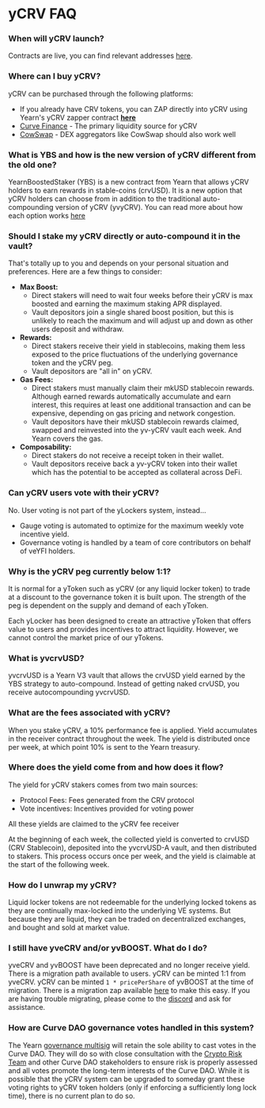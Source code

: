 # yCRV FAQ

<!-- markdownlint-disable MD001 -->
### When will yCRV launch?

Contracts are live, you can find relevant addresses [here](/getting-started/products/ylockers/ycrv/overview#addresses).

### Where can I buy yCRV?

yCRV can be purchased through the following platforms:

* If you already have CRV tokens, you can ZAP directly into yCRV using Yearn's yCRV zapper contract [**here**](https://yCRV.yearn.fi/app/get)
* [Curve Finance](https://curve.finance/#/ethereum/swap?from=0xeeeeeeeeeeeeeeeeeeeeeeeeeeeeeeeeeeeeeeee&to=0xfcc5c47be19d06bf83eb04298b026f81069ff65b) - The primary liquidity source for yCRV
* [CowSwap](https://swap.cow.fi/#/1/swap/ETH/YCRV) - DEX aggregators like CowSwap should also work well

### What is YBS and how is the new version of yCRV different from the old one?

YearnBoostedStaker (YBS) is a new contract from Yearn that allows yCRV holders to earn rewards in stable-coins (crvUSD). It is a new option that yCRV holders can choose from in addition to the traditional auto-compounding version of yCRV (yvyCRV). You can read more about how each option works [here](../overview.md#ylocker-products)

### Should I stake my yCRV directly or auto-compound it in the vault?

That's totally up to you and depends on your personal situation and preferences. Here are a few things to consider:

* **Max Boost:**
  * Direct stakers will need to wait four weeks before their yCRV is max boosted and earning the maximum staking APR displayed.
  * Vault depositors join a single shared boost position, but this is unlikely to reach the maximum and will adjust up and down as other users deposit and withdraw.
* **Rewards:**
  * Direct stakers receive their yield in stablecoins, making them less exposed to the price fluctuations of the underlying governance token and the yCRV peg.
  * Vault depositors are "all in" on yCRV.
* **Gas Fees:**
  * Direct stakers must manually claim their mkUSD stablecoin rewards. Although earned rewards automatically accumulate and earn interest, this requires at least one additional transaction and can be expensive, depending on gas pricing and network congestion.
  * Vault depositors have their mkUSD stablecoin rewards claimed, swapped and reinvested into the yv-yCRV vault each week. And Yearn covers the gas.
* **Composability:**
  * Direct stakers do not receive a receipt token in their wallet.
  * Vault depositors receive back a yv-yCRV token into their wallet which has the potential to be accepted as collateral across DeFi.

### Can yCRV users vote with their yCRV?

No. User voting is not part of the yLockers system, instead...

* Gauge voting is automated to optimize for the maximum weekly vote incentive yield.
* Governance voting is handled by a team of core contributors on behalf of veYFI holders.

### Why is the yCRV peg currently below 1:1?

It is normal for a yToken such as yCRV (or any liquid locker token) to trade at a discount to the governance token it is built upon. The strength of the peg is dependent on the supply and demand of each yToken.

Each yLocker has been designed to create an attractive yToken that offers value to users and provides incentives to attract liquidity. However, we cannot control the market price of our yTokens.

### What is yvcrvUSD?

yvcrvUSD is a Yearn V3 vault that allows the crvUSD yield earned by the YBS strategy to auto-compound. Instead of getting naked crvUSD, you receive autocompounding yvcrvUSD.

### What are the fees associated with yCRV?

When you stake yCRV, a 10% performance fee is applied. Yield accumulates in the receiver contract throughout the week. The yield is distributed once per week, at which point 10% is sent to the Yearn treasury.

### Where does the yield come from and how does it flow?

The yield for yCRV stakers comes from two main sources:

* Protocol Fees: Fees generated from the CRV protocol
* Vote incentives: Incentives provided for voting power

All these yields are claimed to the yCRV fee receiver

At the beginning of each week, the collected yield is converted to crvUSD (CRV Stablecoin), deposited into the yvcrvUSD-A vault, and then distributed to stakers. This process occurs once per week, and the yield is claimable at the start of the following week.

### How do I unwrap my yCRV?

Liquid locker tokens are not redeemable for the underlying locked tokens as they are continually max-locked into the underlying VE systems. But because they are liquid, they can be traded on decentralized exchanges, and bought and sold at market value.

### I still have yveCRV and/or yvBOOST. What do I do?

yveCRV and yvBOOST have been deprecated and no longer receive yield. There is a migration path available to users. yCRV can be minted 1:1 from yveCRV. yCRV can be minted `1 * pricePerShare` of yvBOOST at the time of migration. There is a migration zap available [here](https://ycrv.yearn.fi/app/get) to make this easy. If you are having trouble migrating, please come to the [discord](https://discord.gg/yearn) and ask for assistance.

### How are Curve DAO governance votes handled in this system?

The Yearn [governance multisig](https://etherscan.io/address/0xfeb4acf3df3cdea7399794d0869ef76a6efaff52) will retain the sole ability to cast votes in the Curve DAO. They will do so with close consultation with the [Crypto Risk Team](https://twitter.com/cryptorisksteam) and other Curve DAO stakeholders to ensure risk is properly assessed and all votes promote the long-term interests of the Curve DAO. While it is possible that the yCRV system can be upgraded to someday grant these voting rights to yCRV token holders (only if enforcing a sufficiently long lock time), there is no current plan to do so.
